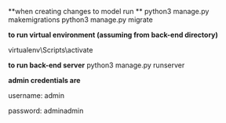**when creating changes to model run
**
python3 manage.py makemigrations
python3 manage.py migrate



**to run virtual environment (assuming from back-end directory)**

virtualenv\Scripts\activate



**to run back-end server**
python3 manage.py runserver



**admin credentials are**

username: admin


password: adminadmin
